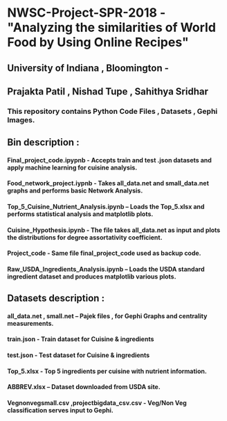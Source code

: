 # NWSC-Project-SPR-2018 - "Analyzing the similarities of World Food by Using Online Recipes"
## University of Indiana , Bloomington - 
## Prajakta Patil , Nishad Tupe , Sahithya Sridhar 
### This repository contains Python Code Files , Datasets , Gephi Images. 

## Bin description :

#### Final_project_code.ipypnb - Accepts train and test .json datasets and apply machine learning for cuisine analysis. 
#### Food_network_project.iypnb - Takes all_data.net and small_data.net graphs and performs basic Network Analysis.
#### Top_5_Cuisine_Nutrient_Analysis.ipynb – Loads the Top_5.xlsx and performs statistical analysis and matplotlib plots.  
#### Cuisine_Hypothesis.ipynb - The file takes all_data.net as input and plots the distributions for degree assortativity coefficient.
#### Project_code - Same file final_project_code used as backup code. 
#### Raw_USDA_Ingredients_Analysis.ipynb – Loads the USDA standard ingredient dataset and produces matplotlib various plots.

## Datasets description :
#### all_data.net , small.net – Pajek files , for Gephi Graphs and centrality measurements.
#### train.json - Train dataset for Cuisine & ingredients 
#### test.json - Test dataset for Cuisine & ingredients
#### Top_5.xlsx - Top 5 ingredients per cuisine with nutrient information.
#### ABBREV.xlsx – Dataset downloaded from USDA site.
#### Vegnonvegsmall.csv ,projectbigdata_csv.csv - Veg/Non Veg classification serves input to Gephi.

